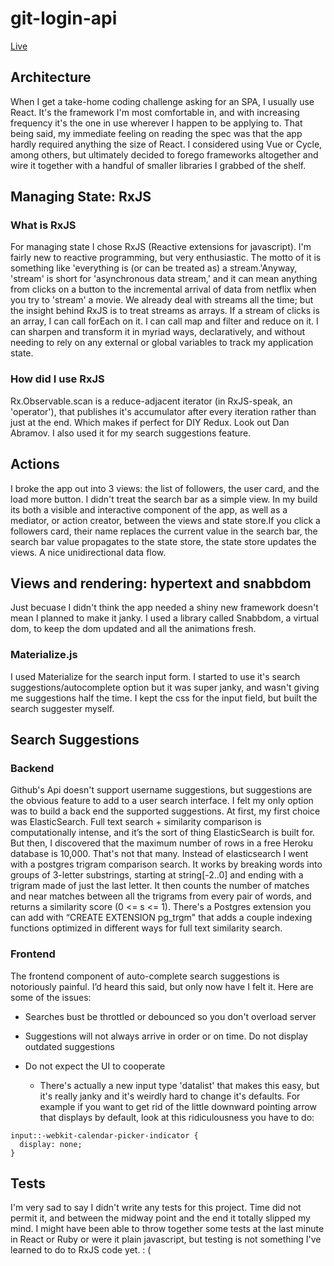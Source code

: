 # git-login-api
[Live](https://shipt-github-user-search.herokuapp.com/)

## Architecture
When I get a take-home coding challenge asking for an SPA, I usually use React. It's the framework I'm most comfortable in, and with increasing frequency it's the one in use wherever I happen to be applying to. That being said, my immediate feeling on reading the spec was that the app hardly required anything the size of React. I considered using Vue or Cycle, among others, but ultimately decided to forego frameworks altogether and wire it together with a handful of smaller libraries I grabbed of the shelf.

## Managing State: RxJS

### What is RxJS
For managing state I chose RxJS (Reactive extensions for javascript). I'm fairly new to reactive programming, but very enthusiastic. The motto of it is something like 'everything is (or can be treated as) a stream.'Anyway, 'stream' is short for 'asynchronous data stream,' and it can mean anything from clicks on a button to the incremental arrival of data from netflix when you try to 'stream' a movie. We already deal with streams all the time; but the insight behind RxJS is to treat streams as arrays. If a stream of clicks is an array, I can call forEach on it. I can call map and filter and reduce on it. I can sharpen and transform it in myriad ways, declaratively, and without needing to rely on any external or global variables to track my application state.

### How did I use RxJS
Rx.Observable.scan is a reduce-adjacent iterator (in RxJS-speak, an 'operator'), that publishes it's accumulator after every iteration rather than just at the end. Which makes if perfect for DIY Redux. Look out Dan Abramov.
I also used it for my search suggestions feature.

## Actions
I broke the app out into 3 views: the list of followers, the user card, and the load more button. I didn't treat the search bar as a simple view. In my build its both a visible and interactive component of the app, as well as a mediator, or action creator, between the views and state store.If you click a followers card, their name replaces the current value in the search bar, the search bar value propagates to the state store, the state store updates the views. A nice unidirectional data flow.

## Views and rendering: hypertext and snabbdom
Just becuase I didn't think the app needed a shiny new framework doesn't mean I planned to make it janky. I used a library called Snabbdom, a virtual dom, to keep the dom updated and all the animations fresh.

### Materialize.js
I used Materialize for the search input form. I started to use it's search suggestions/autocomplete option but it was super janky, and wasn't giving me suggestions half the time. I kept the css for the input field, but built the search suggester myself.

## Search Suggestions

### Backend
Github's Api doesn't support username suggestions, but suggestions are the obvious feature to add to a user search interface. I felt my only option was to build a back end the supported suggestions. At first, my first choice was ElasticSearch. Full text search + similarity comparison is computationally intense, and it’s the sort of thing ElasticSearch is built for. But then, I discovered that the maximum number of rows in a free Heroku database is 10,000. That's not that many. Instead of elasticsearch I went with a postgres trigram comparison search. It works by breaking words into groups of 3-letter substrings, starting at string[-2..0] and ending with a trigram made of just the last letter. It then counts the number of matches and near matches between all the trigrams from every pair of words, and returns a similarity score (0 <= s <= 1). There's a Postgres extension you can add with “CREATE EXTENSION pg_trgm" that adds a couple indexing functions optimized in different ways for full text similarity search.

### Frontend
The frontend component of auto-complete search suggestions is notoriously painful. I’d heard this said, but only now have I felt it. Here are some of the issues:
* Searches bust be throttled or debounced so you don't overload server

* Suggestions will not always arrive in order or on time. Do not display outdated suggestions
* Do not expect the UI to cooperate
  * There's actually a new input type 'datalist' that makes this easy, but it's really janky and it's weirdly hard to change it's defaults. For example if you want to get rid of the little downward pointing arrow that displays by default, look at this ridiculousness you have to do: 
````
input::-webkit-calendar-picker-indicator {
  display: none;
}
````

## Tests
I'm very sad to say I didn't write any tests for this project. Time did not permit it, and between the midway point and the end it totally slipped my mind. I might have been able to throw together some tests at the last minute in React or Ruby or were it plain javascript, but testing is not something I've learned to do to RxJS code yet. : (


